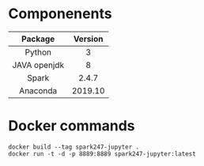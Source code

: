 # Componenents
|Package|Version|  
|:-----:|:-----:|  
| Python | 3 |
| JAVA openjdk | 8 |
| Spark | 2.4.7 |
| Anaconda | 2019.10 |


# Docker commands
```shell
docker build --tag spark247-jupyter . 
docker run -t -d -p 8889:8889 spark247-jupyter:latest
```
